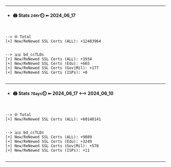 

---
- #### 🖨️ **Stats** `24Hr`⏲️ ➼ 2024_06_17
```console


--> 🌐 Total
[+] New/ReNewed SSL Certs (ALL): +12483964


--> 🇧🇩 bd_ccTLDs
[+] New/ReNewed SSL Certs (ALL): +1934
[+] New/ReNewed SSL Certs (Edu): +665
[+] New/ReNewed SSL Certs (Gov|Mil): +177
[+] New/ReNewed SSL Certs (ISPs): +0


```

---
- #### 🖨️ **Stats** `7Days`⏲️ ➼ 2024_06_17 <--> 2024_06_10
```console


--> 🌐 Total
[+] New/ReNewed SSL Certs (ALL): +60148141


--> 🇧🇩 bd_ccTLDs
[+] New/ReNewed SSL Certs (ALL): +9889
[+] New/ReNewed SSL Certs (Edu): +3249
[+] New/ReNewed SSL Certs (Gov|Mil): +578
[+] New/ReNewed SSL Certs (ISPs): +11


```

---

